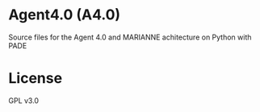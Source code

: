 # Agent4.0 (A4.0)
Source files for the Agent 4.0 and MARIANNE achitecture on Python with PADE

# License
GPL v3.0
